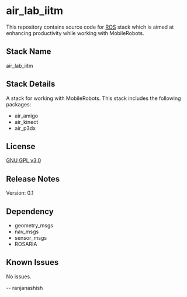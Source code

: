 air_lab_iitm
========================
This repository contains source code for [ROS](http://www.ros.org) stack which is aimed at enhancing productivity while working with MobileRobots.

Stack Name 
----------------
air_lab_iitm

Stack Details
-------------------
A stack for working with MobileRobots. This stack includes the following packages:
* air_amigo
* air_kinect
* air_p3dx

License
-------
[GNU GPL v3.0](http://www.gnu.org/licenses/gpl-3.0.txt)

Release Notes
-------------
Version: 0.1

Dependency
----------
* geometry_msgs
* nav_msgs
* sensor_msgs
* ROSARIA

Known Issues
------------
No issues.

 -- ranjanashish

